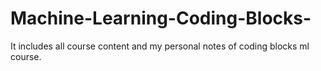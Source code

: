 # Machine-Learning-Coding-Blocks-
It includes all course content and my personal notes of coding blocks ml course.
